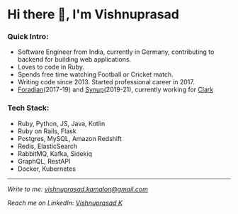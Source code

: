 <!--
**vpk11/vpk11** is a ✨ _special_ ✨ repository because its `README.md` (this file) appears on your GitHub profile.

Here are some ideas to get you started:

- 🔭 I’m currently working on ...
- 🌱 I’m currently learning ...
- 👯 I’m looking to collaborate on ...
- 🤔 I’m looking for help with ...
- 💬 Ask me about ...
- 📫 How to reach me: ...
- 😄 Pronouns: ...
- ⚡ Fun fact: ...
-->

# Hi there 👋, I'm Vishnuprasad

### Quick Intro:
- Software Engineer from India, currently in Germany, contributing to backend for building web applications.
- Loves to code in Ruby.
- Spends free time watching Football or Cricket match.
- Writing code since 2013. Started professional career in 2017.
- [Foradian](https://foradian.com)(2017-19) and [Synup](https://synup.com)(2019-21), currently working for [Clark](https://clark.de)

### Tech Stack:
- Ruby, Python, JS, Java, Kotlin
- Ruby on Rails, Flask
- Postgres, MySQL, Amazon Redshift
- Redis, ElasticSearch
- RabbitMQ, Kafka, Sidekiq
- GraphQL, RestAPI
- Docker, Kubernetes

---
*Write to me: [vishnuprasad.kamalon@gmail.com](mailto:vishnuprasad.kamalon@gmail.com)*

*Reach me on LinkedIn: [Vishnuprasad K](https://linkedin.com/in/vpk11)*
